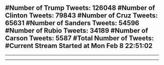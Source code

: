 #Number of Trump Tweets: 126048
#Number of Clinton Tweets: 79843
#Number of Cruz Tweets: 65631
#Number of Sanders Tweets: 54596
#Number of Rubio Tweets: 34189
#Number of Carson Tweets: 5587
#Total Number of Tweets:  
#Current Stream Started at Mon Feb  8 22:51:02
---
---
---
